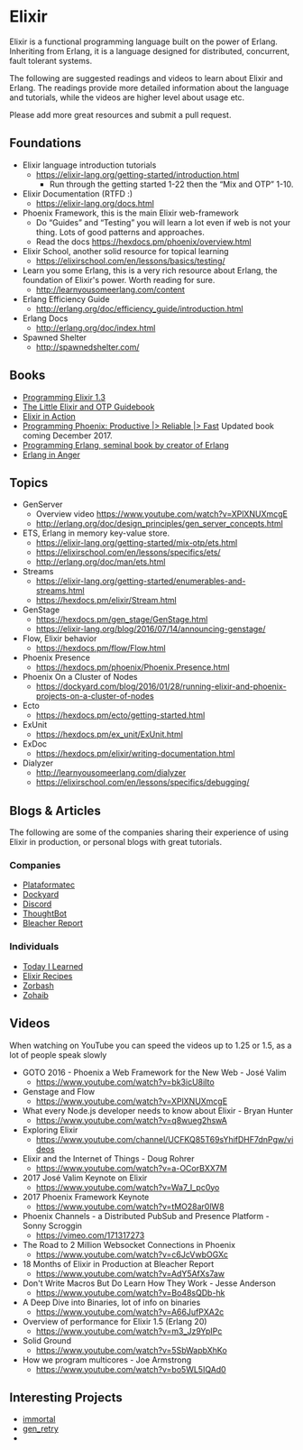 # Elixir
Elixir is a functional programming language built on the power of Erlang. Inheriting from Erlang, it is a
language designed for distributed, concurrent, fault tolerant systems.

The following are suggested readings and videos to learn about Elixir and Erlang.
The readings provide more detailed information about the language and tutorials,
while the videos are higher level about usage etc.

Please add more great resources and submit a pull request.

## Foundations

* Elixir language introduction tutorials
  * https://elixir-lang.org/getting-started/introduction.html
    * Run through the getting started 1-22 then the “Mix and OTP” 1-10.
* Elixir Documentation (RTFD :) 
  * https://elixir-lang.org/docs.html
* Phoenix Framework, this is the main Elixir web-framework
  * Do “Guides” and “Testing” you will learn a lot even if web is not your thing. Lots of good patterns and approaches.
  * Read the docs https://hexdocs.pm/phoenix/overview.html
* Elixir School, another solid resource for topical learning
  * https://elixirschool.com/en/lessons/basics/testing/
* Learn you some Erlang, this is a very rich resource about Erlang, the foundation of Elixir's power. Worth reading for sure. 
  * http://learnyousomeerlang.com/content
* Erlang Efficiency Guide 
  * http://erlang.org/doc/efficiency_guide/introduction.html
* Erlang Docs
  * http://erlang.org/doc/index.html
* Spawned Shelter
  * http://spawnedshelter.com/
## Books

* [Programming Elixir 1.3](https://pragprog.com/book/elixir13/programming-elixir-1-3)
* [The Little Elixir and OTP Guidebook](https://www.amazon.com/Little-Elixir-OTP-Guidebook/dp/1633430111)
* [Elixir in Action](https://www.manning.com/books/elixir-in-action)
* [Programming Phoenix: Productive |> Reliable |> Fast](https://pragprog.com/book/phoenix/programming-phoenix) 
Updated book coming December 2017.
* [Programming Erlang, seminal book by creator of Erlang](https://www.amazon.com/Programming-Erlang-Concurrent-Pragmatic-Programmers/dp/193778553X)
* [Erlang in Anger](http://www.erlang-in-anger.com/)


## Topics

* GenServer
  * Overview video https://www.youtube.com/watch?v=XPlXNUXmcgE
  * http://erlang.org/doc/design_principles/gen_server_concepts.html
* ETS, Erlang in memory key-value store.
  * https://elixir-lang.org/getting-started/mix-otp/ets.html
  * https://elixirschool.com/en/lessons/specifics/ets/
  * http://erlang.org/doc/man/ets.html
* Streams
  * https://elixir-lang.org/getting-started/enumerables-and-streams.html
  * https://hexdocs.pm/elixir/Stream.html
* GenStage
  * https://hexdocs.pm/gen_stage/GenStage.html
  * https://elixir-lang.org/blog/2016/07/14/announcing-genstage/
* Flow, Elixir behavior
  * https://hexdocs.pm/flow/Flow.html
* Phoenix Presence
  * https://hexdocs.pm/phoenix/Phoenix.Presence.html
* Phoenix On a Cluster of Nodes
  * https://dockyard.com/blog/2016/01/28/running-elixir-and-phoenix-projects-on-a-cluster-of-nodes
* Ecto
  * https://hexdocs.pm/ecto/getting-started.html
* ExUnit
  * https://hexdocs.pm/ex_unit/ExUnit.html
* ExDoc
  * https://hexdocs.pm/elixir/writing-documentation.html
* Dialyzer
  * http://learnyousomeerlang.com/dialyzer
  * https://elixirschool.com/en/lessons/specifics/debugging/


## Blogs & Articles
The following are some of the companies sharing their experience of using Elixir in production, or personal blogs
with great tutorials.
### Companies
* [Plataformatec](http://blog.plataformatec.com.br/tag/elixir/)
* [Dockyard](https://dockyard.com/blog/categories/elixir)
* [Discord](https://blog.discordapp.com/tagged/elixir)
* [ThoughtBot](https://robots.thoughtbot.com/tags/elixir)
* [Bleacher Report](https://dev.bleacherreport.com/tagged/elixir)

### Individuals
* [Today I Learned](https://til.hashrocket.com/elixir)
* [Elixir Recipes](http://elixir-recipes.github.io/)
* [Zorbash](https://zorbash.com/)
* [Zohaib](http://www.zohaib.me/tag/elixir/)


## Videos
When watching on YouTube you can speed the videos up to 1.25 or 1.5, as a lot of people speak slowly

* GOTO 2016 - Phoenix a Web Framework for the New Web - José Valim
  * https://www.youtube.com/watch?v=bk3icU8iIto
* Genstage and Flow
  * https://www.youtube.com/watch?v=XPlXNUXmcgE 
* What every Node.js developer needs to know about Elixir - Bryan Hunter
  * https://www.youtube.com/watch?v=q8wueg2hswA
* Exploring Elixir
  * https://www.youtube.com/channel/UCFKQ85T69sYhifDHF7dnPgw/videos
* Elixir and the Internet of Things - Doug Rohrer
  * https://www.youtube.com/watch?v=a-OCorBXX7M
* 2017 José Valim Keynote on Elixir
  * https://www.youtube.com/watch?v=Wa7_I_pc0yo
* 2017 Phoenix Framework Keynote
  * https://www.youtube.com/watch?v=tMO28ar0lW8
* Phoenix Channels - a Distributed PubSub and Presence Platform - Sonny Scroggin
  * https://vimeo.com/171317273
* The Road to 2 Million Websocket Connections in Phoenix
  * https://www.youtube.com/watch?v=c6JcVwbOGXc
* 18 Months of Elixir in Production at Bleacher Report
  * https://www.youtube.com/watch?v=AdY5AfXs7aw
* Don't Write Macros But Do Learn How They Work - Jesse Anderson
  * https://www.youtube.com/watch?v=Bo48sQDb-hk
* A Deep Dive into Binaries, lot of info on binaries
  * https://www.youtube.com/watch?v=A66JufPXA2c
* Overview of performance for Elixir 1.5 (Erlang 20)
  * https://www.youtube.com/watch?v=m3_Jz9YpIPc
* Solid Ground
  * https://www.youtube.com/watch?v=5SbWapbXhKo
* How we program multicores - Joe Armstrong
  * https://www.youtube.com/watch?v=bo5WL5IQAd0

## Interesting Projects

* [immortal](https://github.com/danielberkompas/immortal)
* [gen_retry](https://github.com/appcues/gen_retry)
* 

